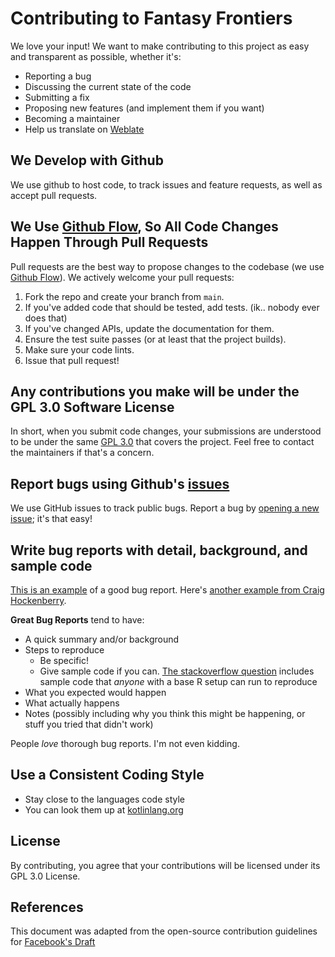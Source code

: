 # Contributing to Fantasy Frontiers
We love your input! We want to make contributing to this project as easy and transparent as possible, whether it's:

- Reporting a bug
- Discussing the current state of the code
- Submitting a fix
- Proposing new features (and implement them if you want)
- Becoming a maintainer
- Help us translate on [Weblate](https://weblate.flawcra.cc/projects/fantasy-frontiers/translations/)

## We Develop with Github
We use github to host code, to track issues and feature requests, as well as accept pull requests.

## We Use [Github Flow](https://guides.github.com/introduction/flow/index.html), So All Code Changes Happen Through Pull Requests
Pull requests are the best way to propose changes to the codebase (we use [Github Flow](https://guides.github.com/introduction/flow/index.html)). We actively welcome your pull requests:

1. Fork the repo and create your branch from `main`.
2. If you've added code that should be tested, add tests. (ik.. nobody ever does that)
3. If you've changed APIs, update the documentation for them.
4. Ensure the test suite passes (or at least that the project builds).
5. Make sure your code lints.
6. Issue that pull request!

## Any contributions you make will be under the GPL 3.0 Software License
In short, when you submit code changes, your submissions are understood to be under the same [GPL 3.0](https://choosealicense.com/licenses/gpl-3.0/) that covers the project. Feel free to contact the maintainers if that's a concern.

## Report bugs using Github's [issues](https://github.com/CoasterFreakDE/FantasyFrontiers/issues)
We use GitHub issues to track public bugs. Report a bug by [opening a new issue](https://github.com/CoasterFreakDE/FantasyFrontiers/issues/new/choose); it's that easy!

## Write bug reports with detail, background, and sample code
[This is an example](http://stackoverflow.com/q/12488905/180626) of a good bug report. Here's [another example from Craig Hockenberry](http://www.openradar.me/11905408).

**Great Bug Reports** tend to have:

- A quick summary and/or background
- Steps to reproduce
  - Be specific!
  - Give sample code if you can. [The stackoverflow question](http://stackoverflow.com/q/12488905/180626) includes sample code that *anyone* with a base R setup can run to reproduce
- What you expected would happen
- What actually happens
- Notes (possibly including why you think this might be happening, or stuff you tried that didn't work)

People *love* thorough bug reports. I'm not even kidding.

## Use a Consistent Coding Style

* Stay close to the languages code style
* You can look them up at [kotlinlang.org](https://kotlinlang.org/docs/coding-conventions.html)

## License
By contributing, you agree that your contributions will be licensed under its GPL 3.0 License.

## References
This document was adapted from the open-source contribution guidelines for [Facebook's Draft](https://github.com/facebook/draft-js/blob/main/CONTRIBUTING.md)
